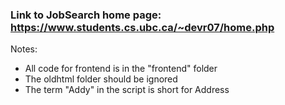 ### Link to JobSearch home page: https://www.students.cs.ubc.ca/~devr07/home.php ###

Notes:
- All code for frontend is in the "frontend" folder
- The oldhtml folder should be ignored
- The term "Addy" in the script is short for Address